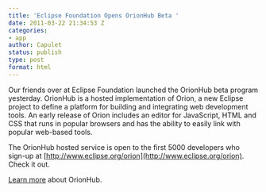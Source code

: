 ```yaml
---
title: 'Eclipse Foundation Opens OrionHub Beta '
date: 2011-03-22 21:34:53 Z
categories:
- app
author: Capulet
status: publish
type: post
format: html
---
```


Our friends over at Eclipse Foundation launched the OrionHub beta program yesterday. OrionHub is a hosted implementation of Orion, a new Eclipse project to define a platform for building and integrating web development tools. An early release of Orion includes an editor for JavaScript, HTML and CSS that runs in popular browsers and has the ability to easily link with popular web-based tools.

The OrionHub hosted service is open to the first 5000 developers who sign-up at [http://www.eclipse.org/orion](http://www.eclipse.org/orion). Check it out.

[Learn more](http://www.prweb.com/releases/2011/03/prweb5178074.htm) about OrionHub.
